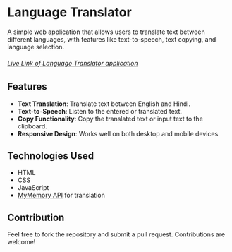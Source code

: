 # Language Translator

A simple web application that allows users to translate text between different languages, with features like text-to-speech, text copying, and language selection.

###### [Live Link of Language Translator application](https://languagetranslatorapp1.netlify.app/)

## Features

- **Text Translation**: Translate text between English and Hindi.
- **Text-to-Speech**: Listen to the entered or translated text.
- **Copy Functionality**: Copy the translated text or input text to the clipboard.
- **Responsive Design**: Works well on both desktop and mobile devices.

## Technologies Used

- HTML
- CSS
- JavaScript
- [MyMemory API](https://mymemory.translated.net/) for translation

## Contribution

Feel free to fork the repository and submit a pull request. Contributions are welcome!
